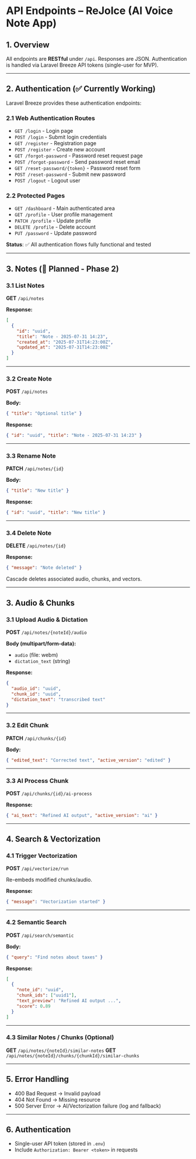 # API Endpoints – ReJoIce (AI Voice Note App)

## 1. Overview

All endpoints are **RESTful** under `/api`. Responses are JSON. Authentication is handled via Laravel Breeze API tokens (single-user for MVP).

---

## 2. Authentication (✅ Currently Working)

Laravel Breeze provides these authentication endpoints:

### 2.1 Web Authentication Routes
- `GET /login` - Login page
- `POST /login` - Submit login credentials  
- `GET /register` - Registration page
- `POST /register` - Create new account
- `GET /forgot-password` - Password reset request page
- `POST /forgot-password` - Send password reset email
- `GET /reset-password/{token}` - Password reset form
- `POST /reset-password` - Submit new password
- `POST /logout` - Logout user

### 2.2 Protected Pages
- `GET /dashboard` - Main authenticated area
- `GET /profile` - User profile management
- `PATCH /profile` - Update profile
- `DELETE /profile` - Delete account
- `PUT /password` - Update password

**Status**: ✅ All authentication flows fully functional and tested

---

## 3. Notes (🔄 Planned - Phase 2)

### 3.1 List Notes
**GET** `/api/notes`

**Response:**
```json
[
  {
    "id": "uuid",
    "title": "Note - 2025-07-31 14:23",
    "created_at": "2025-07-31T14:23:00Z",
    "updated_at": "2025-07-31T14:23:00Z"
  }
]
```

---

### 3.2 Create Note

**POST** `/api/notes`

**Body:**

```json
{ "title": "Optional title" }
```

**Response:**

```json
{ "id": "uuid", "title": "Note - 2025-07-31 14:23" }
```

---

### 3.3 Rename Note

**PATCH** `/api/notes/{id}`

**Body:**

```json
{ "title": "New title" }
```

**Response:**

```json
{ "id": "uuid", "title": "New title" }
```

---

### 3.4 Delete Note

**DELETE** `/api/notes/{id}`

**Response:**

```json
{ "message": "Note deleted" }
```

Cascade deletes associated audio, chunks, and vectors.

---

## 3. Audio & Chunks

### 3.1 Upload Audio & Dictation

**POST** `/api/notes/{noteId}/audio`

**Body (multipart/form-data):**

* `audio` (file: webm)
* `dictation_text` (string)

**Response:**

```json
{
  "audio_id": "uuid",
  "chunk_id": "uuid",
  "dictation_text": "transcribed text"
}
```

---

### 3.2 Edit Chunk

**PATCH** `/api/chunks/{id}`

**Body:**

```json
{ "edited_text": "Corrected text", "active_version": "edited" }
```

---

### 3.3 AI Process Chunk

**POST** `/api/chunks/{id}/ai-process`

**Response:**

```json
{ "ai_text": "Refined AI output", "active_version": "ai" }
```

---

## 4. Search & Vectorization

### 4.1 Trigger Vectorization

**POST** `/api/vectorize/run`

Re-embeds modified chunks/audio.

**Response:**

```json
{ "message": "Vectorization started" }
```

---

### 4.2 Semantic Search

**POST** `/api/search/semantic`

**Body:**

```json
{ "query": "Find notes about taxes" }
```

**Response:**

```json
[
  {
    "note_id": "uuid",
    "chunk_ids": ["uuid1"],
    "text_preview": "Refined AI output ...",
    "score": 0.89
  }
]
```

---

### 4.3 Similar Notes / Chunks (Optional)

**GET** `/api/notes/{noteId}/similar-notes`
**GET** `/api/notes/{noteId}/chunks/{chunkId}/similar-chunks`

---

## 5. Error Handling

* 400 Bad Request → Invalid payload
* 404 Not Found → Missing resource
* 500 Server Error → AI/Vectorization failure (log and fallback)

---

## 6. Authentication

* Single-user API token (stored in `.env`)
* Include `Authorization: Bearer <token>` in requests